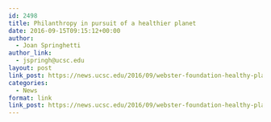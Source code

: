 ```yaml
---
id: 2498
title: Philanthropy in pursuit of a healthier planet
date: 2016-09-15T09:15:12+00:00
author:
  - Joan Springhetti
author_link:
  - jspringh@ucsc.edu
layout: post
link_post: https://news.ucsc.edu/2016/09/webster-foundation-healthy-planet.html
categories:
  - News
format: link
link_post: https://news.ucsc.edu/2016/09/webster-foundation-healthy-planet.html
---
```

